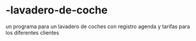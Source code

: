 # -lavadero-de-coche
 un programa para un lavadero de coches con registro agenda y tarifas para los diferentes clientes
